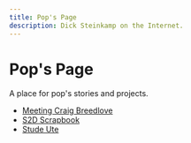 ```yaml
---
title: Pop's Page
description: Dick Steinkamp on the Internet.
---
```


# Pop's Page

A place for pop's stories and projects.

* [Meeting Craig Breedlove](/pop/breedlove)
* [S2D Scrapbook](/pop/s2d-scrapbook)
* [Stude Ute](/pop/studeute)
